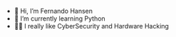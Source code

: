 - 👋 Hi, I’m Fernando Hansen
- 🌱 I’m currently learning Python
- 🐱‍💻 I really like CyberSecurity and Hardware Hacking


<!---
FernandoHansen666/FernandoHansen666 is a ✨ special ✨ repository because its `README.md` (this file) appears on your GitHub profile.
You can click the Preview link to take a look at your changes.
--->
